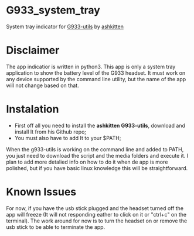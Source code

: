 # G933_system_tray
System tray indicator for <a href="" target="_blank">G933-utils</a> by <a href="https://github.com/ashkitten" target="_blank">ashkitten</a>
# Disclaimer
The app indicatior is written in python3.
This app is only a system tray application to show the battery level of the G933 headset. It must work on any device supported by the command line utility, but the name of the app will not change based on that.

# Instalation
* First off all you need to install the <strong>ashkitten G933-utils</strong>, download and install It from his Github repo;
* You must also have to add It to your $PATH;

When the g933-utils is working on the command line and added to PATH, you just need to download the script and the media folders and execute it.
I plan to add more detalied info on how to do it when de app is more polished, but if you have basic linux knowledge this will be straightforward.

# Known Issues
For now, if you have the usb stick plugged and the headset turned off the app will freeze (It will not responding eather to click on it or "ctrl+c" on the terminal).
The work around for now is to turn the headset on or remove the usb stick to be able to terminate the app.
